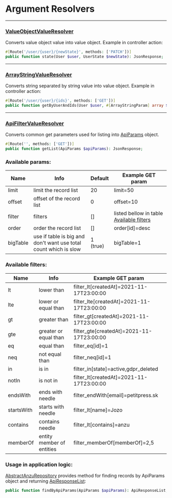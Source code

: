 Argument Resolvers
============

---

### [ValueObjectValueResolver](https://github.com/anzusystems/common-bundle/blob/main/src/Request/ValueResolver/ValueObjectValueResolver.php)

Converts value object value into value object. Example in controller action:
```php
#[Route('/user/{user}/{newState}', methods: ['PATCH'])]
public function state(User $user, UserState $newState): JsonResponse;
```

---

### [ArrayStringValueResolver](https://github.com/anzusystems/common-bundle/blob/main/src/Request/ValueResolver/ArrayStringValueResolver.php)

Converts string separated by string value into value object. Example in controller action:
```php
#[Route('/user/{user}/{ids}', methods: ['GET'])]
public function getByUserAndIds(User $user, #[ArrayStringParam] array $ids): JsonResponse;
```

---

### [ApiFilterValueResolver](https://github.com/anzusystems/common-bundle/blob/main/src/Request/ValueResolver/ApiFilterValueResolver.php)

Converts common get parameters used for listing into [ApiParams](https://github.com/anzusystems/common-bundle/blob/main/src/ApiFilter/ApiParams.php) object.

```php
#[Route('', methods: ['GET'])]
public function getList(ApiParams $apiParams): JsonResponse;
```


### Available params:

| Name | Info | Default | Example GET param |
| ---- | ---- | --- | ---- |
| limit | limit the record list | 20 | limit=50 |
| offset | offset of the record list | 0 | offset=10 |
| filter | filters | [] | listed bellow in table [Available filters](#available-filters) |
| order | order the record list | [] | order[id]=desc |
| bigTable | use if table is big and don't want use total count which is slow | 1 (true) | bigTable=1 |

### Available filters:

| Name | Info | Example GET param | 
| ---- | ---- | --- |
|  lt    |   lower than | filter_lt[createdAt]=2021-11-17T23:00:00 |
|  lte    |   lower or equal than | filter_lte[createdAt]=2021-11-17T23:00:00 |
|  gt    |   greater than | filter_gt[createdAt]=2021-11-17T23:00:00 |
|  gte    |   greater or equal than | filter_gte[createdAt]=2021-11-17T23:00:00 |
|  eq    |   equal than | filter_eq[id]=1 |
|  neq    |   not equal than | filter_neq[id]=1 |
|  in    |   is in | filter_in[state]=active,gdpr_deleted |
|  notIn    |   is not in | filter_lt[createdAt]=2021-11-17T23:00:00 |
|  endsWith    | ends with needle | filter_endWith[email]=petitpress.sk |
|  startsWith    |   starts with needle | filter_lt[name]=Jozo |
|  contains    |   contains needle | filter_lt[contains]=anzu |
|  memberOf    |   entity member of entities | filter_memberOf[memberOf]=2,5 |

### Usage in application logic:

[AbstractAnzuRepository](https://github.com/anzusystems/common-bundle/blob/main/src/Repository/AbstractAnzuRepository.php) provides method for finding records by ApiParams object and returning [ApiResponseList](https://github.com/anzusystems/common-bundle/blob/main/src/ApiFilter/ApiResponseList.php):
```php
public function findByApiParams(ApiParams $apiParams): ApiResponseList;
```


